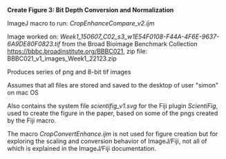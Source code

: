**Create Figure 3: Bit Depth Conversion and Normalization**

ImageJ macro to run: *CropEnhanceCompare_v2.ijm*

Image worked on: *Week1_150607_C02_s3_w1E54F0108-F44A-4F6E-9637-6A9DE80F0823.tif* from the Broad Bioimage Benchmark Collection https://bbbc.broadinstitute.org/BBBC021, zip file: BBBC021_v1_images_Week1_22123.zip

Produces series of png and 8-bit tif images

Assumes that all files are stored and saved to the desktop of user "simon" on mac OS

Also contains the system file *scientifig_v1.svg* for the Fiji plugin *ScientiFig*, 
used to create the figure in the paper, based on some of the pngs created by the Fiji macro.

The macro *CropConvertEnhance.ijm* is not used for figure creation but for exploring the scaling and conversion behavior of ImageJ/Fiji, not all of which is explained in the ImageJ/Fiji documentation.
